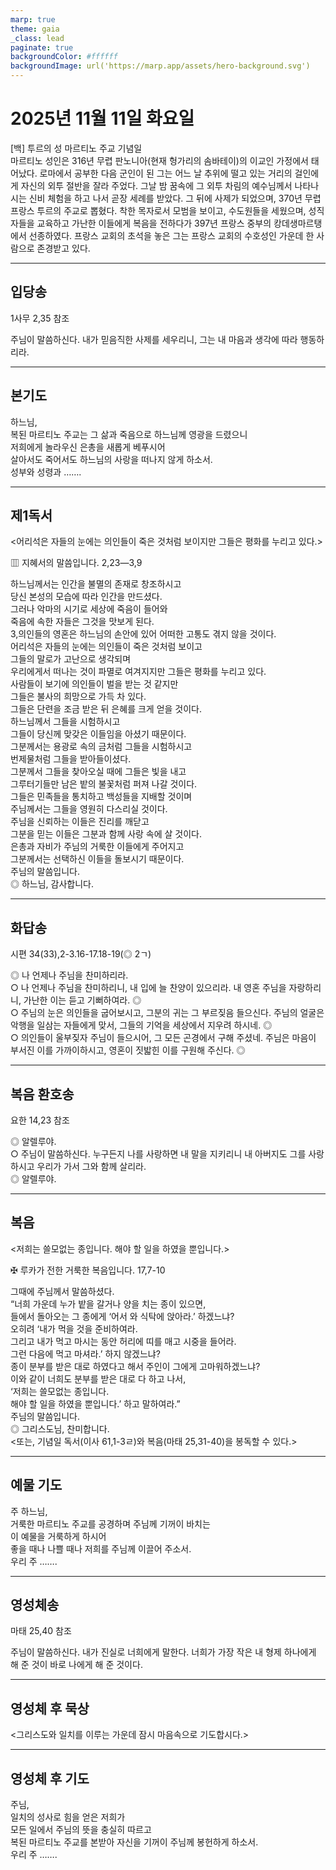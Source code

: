 ```yaml
---
marp: true
theme: gaia
_class: lead
paginate: true
backgroundColor: #ffffff
backgroundImage: url('https://marp.app/assets/hero-background.svg')
---
```


# 2025년 11월 11일 화요일

[백] 투르의 성 마르티노 주교 기념일  
마르티노 성인은 316년 무렵 판노니아(현재 헝가리의 솜바테이)의 이교인 가정에서 태어났다. 로마에서 공부한 다음 군인이 된 그는 어느 날 추위에 떨고 있는 거리의 걸인에게 자신의 외투 절반을 잘라 주었다. 그날 밤 꿈속에 그 외투 차림의 예수님께서 나타나시는 신비 체험을 하고 나서 곧장 세례를 받았다. 그 뒤에 사제가 되었으며, 370년 무렵 프랑스 투르의 주교로 뽑혔다. 착한 목자로서 모범을 보이고, 수도원들을 세웠으며, 성직자들을 교육하고 가난한 이들에게 복음을 전하다가 397년 프랑스 중부의 캉데생마르탱에서 선종하였다. 프랑스 교회의 초석을 놓은 그는 프랑스 교회의 수호성인 가운데 한 사람으로 존경받고 있다.




---

## 입당송

1사무 2,35 참조

주님이 말씀하신다. 내가 믿음직한 사제를 세우리니, 그는 내 마음과 생각에 따라 행동하리라.  
  


---

## 본기도

하느님,  
복된 마르티노 주교는 그 삶과 죽음으로 하느님께 영광을 드렸으니  
저희에게 놀라우신 은총을 새롭게 베푸시어  
살아서도 죽어서도 하느님의 사랑을 떠나지 않게 하소서.  
성부와 성령과 …….  
  


---

## 제1독서

<어리석은 자들의 눈에는 의인들이 죽은 것처럼 보이지만 그들은 평화를 누리고 있다.>

▥ 지혜서의 말씀입니다. 2,23―3,9

하느님께서는 인간을 불멸의 존재로 창조하시고  
당신 본성의 모습에 따라 인간을 만드셨다.  
그러나 악마의 시기로 세상에 죽음이 들어와  
죽음에 속한 자들은 그것을 맛보게 된다.  
3,의인들의 영혼은 하느님의 손안에 있어 어떠한 고통도 겪지 않을 것이다.  
어리석은 자들의 눈에는 의인들이 죽은 것처럼 보이고  
그들의 말로가 고난으로 생각되며  
우리에게서 떠나는 것이 파멸로 여겨지지만 그들은 평화를 누리고 있다.  
사람들이 보기에 의인들이 벌을 받는 것 같지만  
그들은 불사의 희망으로 가득 차 있다.  
그들은 단련을 조금 받은 뒤 은혜를 크게 얻을 것이다.  
하느님께서 그들을 시험하시고  
그들이 당신께 맞갖은 이들임을 아셨기 때문이다.  
그분께서는 용광로 속의 금처럼 그들을 시험하시고  
번제물처럼 그들을 받아들이셨다.  
그분께서 그들을 찾아오실 때에 그들은 빛을 내고  
그루터기들만 남은 밭의 불꽃처럼 퍼져 나갈 것이다.  
그들은 민족들을 통치하고 백성들을 지배할 것이며  
주님께서는 그들을 영원히 다스리실 것이다.  
주님을 신뢰하는 이들은 진리를 깨닫고  
그분을 믿는 이들은 그분과 함께 사랑 속에 살 것이다.  
은총과 자비가 주님의 거룩한 이들에게 주어지고  
그분께서는 선택하신 이들을 돌보시기 때문이다.  
주님의 말씀입니다.  
◎ 하느님, 감사합니다.  
  


---

## 화답송

시편 34(33),2-3.16-17.18-19(◎ 2ㄱ)

◎ 나 언제나 주님을 찬미하리라.  
○ 나 언제나 주님을 찬미하리니, 내 입에 늘 찬양이 있으리라. 내 영혼 주님을 자랑하리니, 가난한 이는 듣고 기뻐하여라. ◎  
○ 주님의 눈은 의인들을 굽어보시고, 그분의 귀는 그 부르짖음 들으신다. 주님의 얼굴은 악행을 일삼는 자들에게 맞서, 그들의 기억을 세상에서 지우려 하시네. ◎  
○ 의인들이 울부짖자 주님이 들으시어, 그 모든 곤경에서 구해 주셨네. 주님은 마음이 부서진 이를 가까이하시고, 영혼이 짓밟힌 이를 구원해 주신다. ◎  
  


---

## 복음 환호송

요한 14,23 참조

◎ 알렐루야.  
○ 주님이 말씀하신다. 누구든지 나를 사랑하면 내 말을 지키리니 내 아버지도 그를 사랑하시고 우리가 가서 그와 함께 살리라.  
◎ 알렐루야.  
  


---

## 복음

<저희는 쓸모없는 종입니다. 해야 할 일을 하였을 뿐입니다.>

✠ 루카가 전한 거룩한 복음입니다. 17,7-10

그때에 주님께서 말씀하셨다.  
“너희 가운데 누가 밭을 갈거나 양을 치는 종이 있으면,  
들에서 돌아오는 그 종에게 ‘어서 와 식탁에 앉아라.’ 하겠느냐?  
오히려 ‘내가 먹을 것을 준비하여라.  
그리고 내가 먹고 마시는 동안 허리에 띠를 매고 시중을 들어라.  
그런 다음에 먹고 마셔라.’ 하지 않겠느냐?  
종이 분부를 받은 대로 하였다고 해서 주인이 그에게 고마워하겠느냐?  
이와 같이 너희도 분부를 받은 대로 다 하고 나서,  
‘저희는 쓸모없는 종입니다.  
해야 할 일을 하였을 뿐입니다.’ 하고 말하여라.”  
주님의 말씀입니다.  
◎ 그리스도님, 찬미합니다.  
<또는, 기념일 독서(이사 61,1-3ㄹ)와 복음(마태 25,31-40)을 봉독할 수 있다.>  
  


---

## 예물 기도

주 하느님,  
거룩한 마르티노 주교를 공경하며 주님께 기꺼이 바치는  
이 예물을 거룩하게 하시어  
좋을 때나 나쁠 때나 저희를 주님께 이끌어 주소서.  
우리 주 …….  
  


---

## 영성체송

마태 25,40 참조

주님이 말씀하신다. 내가 진실로 너희에게 말한다. 너희가 가장 작은 내 형제 하나에게 해 준 것이 바로 나에게 해 준 것이다.  
  


---

## 영성체 후 묵상

<그리스도와 일치를 이루는 가운데 잠시 마음속으로 기도합시다.>  


---

## 영성체 후 기도

주님,  
일치의 성사로 힘을 얻은 저희가  
모든 일에서 주님의 뜻을 충실히 따르고  
복된 마르티노 주교를 본받아 자신을 기꺼이 주님께 봉헌하게 하소서.  
우리 주 …….